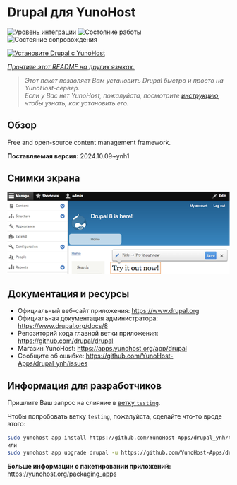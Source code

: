 <!--
Важно: этот README был автоматически сгенерирован <https://github.com/YunoHost/apps/tree/master/tools/readme_generator>
Он НЕ ДОЛЖЕН редактироваться вручную.
-->

# Drupal для YunoHost

[![Уровень интеграции](https://dash.yunohost.org/integration/drupal.svg)](https://ci-apps.yunohost.org/ci/apps/drupal/) ![Состояние работы](https://ci-apps.yunohost.org/ci/badges/drupal.status.svg) ![Состояние сопровождения](https://ci-apps.yunohost.org/ci/badges/drupal.maintain.svg)

[![Установите Drupal с YunoHost](https://install-app.yunohost.org/install-with-yunohost.svg)](https://install-app.yunohost.org/?app=drupal)

*[Прочтите этот README на других языках.](./ALL_README.md)*

> *Этот пакет позволяет Вам установить Drupal быстро и просто на YunoHost-сервер.*  
> *Если у Вас нет YunoHost, пожалуйста, посмотрите [инструкцию](https://yunohost.org/install), чтобы узнать, как установить его.*

## Обзор

Free and open-source content management framework.

**Поставляемая версия:** 2024.10.09~ynh1

## Снимки экрана

![Снимок экрана Drupal](./doc/screenshots/screenshot.png)

## Документация и ресурсы

- Официальный веб-сайт приложения: <https://www.drupal.org>
- Официальная документация администратора: <https://www.drupal.org/docs/8>
- Репозиторий кода главной ветки приложения: <https://github.com/drupal/drupal>
- Магазин YunoHost: <https://apps.yunohost.org/app/drupal>
- Сообщите об ошибке: <https://github.com/YunoHost-Apps/drupal_ynh/issues>

## Информация для разработчиков

Пришлите Ваш запрос на слияние в [ветку `testing`](https://github.com/YunoHost-Apps/drupal_ynh/tree/testing).

Чтобы попробовать ветку `testing`, пожалуйста, сделайте что-то вроде этого:

```bash
sudo yunohost app install https://github.com/YunoHost-Apps/drupal_ynh/tree/testing --debug
или
sudo yunohost app upgrade drupal -u https://github.com/YunoHost-Apps/drupal_ynh/tree/testing --debug
```

**Больше информации о пакетировании приложений:** <https://yunohost.org/packaging_apps>
